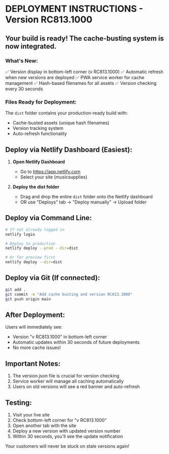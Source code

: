 # DEPLOYMENT INSTRUCTIONS - Version RC813.1000

## Your build is ready! The cache-busting system is now integrated.

### What's New:
✅ Version display in bottom-left corner (v RC813.1000)
✅ Automatic refresh when new versions are deployed
✅ PWA service worker for cache management
✅ Hash-based filenames for all assets
✅ Version checking every 30 seconds

### Files Ready for Deployment:
The `dist` folder contains your production-ready build with:
- Cache-busted assets (unique hash filenames)
- Version tracking system
- Auto-refresh functionality

## Deploy via Netlify Dashboard (Easiest):

1. **Open Netlify Dashboard**
   - Go to https://app.netlify.com
   - Select your site (musicsupplies)

2. **Deploy the dist folder**
   - Drag and drop the entire `dist` folder onto the Netlify dashboard
   - OR use "Deploys" tab → "Deploy manually" → Upload folder

## Deploy via Command Line:

```bash
# If not already logged in
netlify login

# Deploy to production
netlify deploy --prod --dir=dist

# Or for preview first
netlify deploy --dir=dist
```

## Deploy via Git (If connected):

```bash
git add .
git commit -m "Add cache busting and version RC813.1000"
git push origin main
```

## After Deployment:

Users will immediately see:
- Version "v RC813.1000" in bottom-left corner
- Automatic updates within 30 seconds of future deployments
- No more cache issues!

## Important Notes:

1. The version.json file is crucial for version checking
2. Service worker will manage all caching automatically
3. Users on old versions will see a red banner and auto-refresh

## Testing:
1. Visit your live site
2. Check bottom-left corner for "v RC813.1000"
3. Open another tab with the site
4. Deploy a new version with updated version number
5. Within 30 seconds, you'll see the update notification

Your customers will never be stuck on stale versions again!